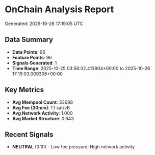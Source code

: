 # OnChain Analysis Report
Generated: 2025-10-26 17:19:05 UTC

## Data Summary
- **Data Points**: 96
- **Feature Points**: 96
- **Signals Generated**: 1
- **Time Range**: 2025-10-25 03:56:02.413904+00:00 to 2025-10-26 17:19:03.009306+00:00

## Key Metrics
- **Avg Mempool Count**: 33688
- **Avg Fee (30min)**: 1.1 sat/vB
- **Avg Network Activity**: 1.000
- **Avg Market Structure**: 0.643

## Recent Signals
- **NEUTRAL** (0.10) - Low fee pressure; High network activity
